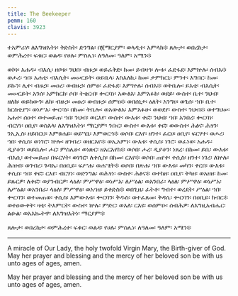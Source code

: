 ```yaml
---
title: The Beekeeper
pemm: 160
clavis: 3923
---
```

ተአምሪሃ፡ ለእግዝእትነ፡ ቅድስት፡ ድንግል፡ በ፪ማርያም፡ ወላዲተ፡ አምላክ፨ ጸሎታ፡ ወበረከታ፡ ወምሕረተ፡ ፍቁር፡ ወልዳ፡ የሀሉ፡ ምስሌነ፡ ለዓለመ፡ ዓለም፡ አሜን፨

ወኮነ፡ አሐዱ፡ ብእሲ፡ ዘቦቱ፡ ንህበ፡ ብዙኃ፡ ወይፈቅድ፡ ከመ፡ ይብዛኅ፡ ሎቱ፡ ፈድፋደ፡ እምኵሉ፡ ሰብእ፨ ወሖረ፡ ኀበ፡ አሐቲ፡ ብእሲት፡ መሠርይት፡ ወይቤላ፡ እስእለኪ፡ ከመ፡ ታምክርኒ፡ ምንተ፡ እግበር፡ ከመ፡ ይኩን፡ ሊተ፡ ብዙኃ፡ መዐረ፡ ወብዙኃ፡ ሰምዐ፡ ፈድፋደ፡ እምኵሉ፡ ሰብእ፨ ወትቤሎ፡ ይእቲ፡ ብእሲት፡ መሠርይት፡ አንሰ፡ አምክርከ፡ ሶበ፡ ትቄርብ፡ ቍርባነ፡ አውፅእ፡ እምአፉከ፡ ወደይ፡ ውስተ፡ ቤተ፡ ንህብ፡ ዘለከ፡ ወይከውን፡ ለከ፡ ብዙኃ፡ መዐረ፡ ወብዙኃ፡ ሰምዐ፨ ወበሰኒታ፡ ዕለት፡ አንግሀ፡ ወጌሰ፡ ኀበ፡ ቤተ፡ ክርስቲያን፡ ወነሥአ፡ ቍርባነ፡ በከመ፡ ትቤሎ፡ ወአውፅአ፡ እምአፉሁ፡ ወወደየ፡ ውስተ፡ ንህብ፨ ወተግህሠ፡ አሐተ፡ ሰዐተ፡ ወተመይጠ፡ ኀበ፡ ንህብ፡ ወርእየ፡ ውስተ፡ ውእቱ፡ ቀፎ፡ ንህብ፡ ኀበ፡ አንበረ፡ ቍርባነ፡ ብርሃነ፡ ዐቢየ፡ ወስእላ፡ ለእግዝእትነ፡ ማርያም፡ ንቡር፡ ውስተ፡ ውእቱ፡ ቀፎ፡ ወውስተ፡ ሕፅና፡ ሕፃን፡ ንኢኢስ፡ ዘይበርህ፡ እምፀሐይ፡ ወይሤኒ፡ እምወርኅ፨ ወሶበ፡ ርእየ፡ ዘንተ፡ ፈርሀ፡ ዐቢየ፡ ፍርሃተ፡ ወሖረ፡ ኀበ፡ ቀሲስ፡ ወነገሮ፡ ኵሎ፡ ዘገብረ፡ ወዘርእየ፨ ወኢአምነ፡ ውእቱ፡ ቀሲስ፡ ነገሮ፡ ወፈነወ፡ አሐዱ፡ ዲያቆን፡ ወይቤሎ፡ ሖር፡ ምስሌሁ፡ ወነጽር፡ ዘአርአየከ፨ ወሶበ፡ ሖረ፡ ዲያቆን፡ ነጸረ፡ በከመ፡ ይቤ፡ ውእቱ፡ ብእሲ፡ ወተመይጠ፡ በፍርሃት፡ ወነገሮ፡ ለቀሲስ፡ በከመ፡ ርእየ፨ ወሶበ፡ ጠየቀ፡ ቀሲስ፡ ዘንተ፡ ነገረ፡ ለኵሉ፡ ሕዝብ፡ ወገብረ፡ ጉባኤ፡ በዐቢይ፡ ፍሥሐ፡ ወሐሤት፨ ወሶበ፡ በጽሐ፡ ኀበ፡ ውእቱ፡ መካን፡ ቀርበ፡ ውእቱ፡ ቀሲስ፡ ኀበ፡ ቀፎ፡ ርእየ፡ ብርሃነ፡ ወድንግል፡ ወሕፃነ፡ ውስተ፡ ሕፅና፨ ወተከዘ፡ ዐቢየ፡ ትካዘ፡ ወአዘዘ፡ ከመ፡ ይጹርዎ፡ ለቀፎ፡ ወያንብርዎ፡ ላዕለ፡ ምሥዋዕ፡ ወነሥአ፡ ለሥዕል፡ ወአንበራ፡ ላዕለ፡ ምሥዋዕ፡ ወነሥአ፡ ለሥዕል፡ ወአንበራ፡ ላዕለ፡ ምሥዋዕ፡ ወአኀዘ፡ ይቀድስ፨ ወበጊዜ፡ ፈትቶ፡ ግብተ፡ ወረደት፡ ሥዕል፡ ኀበ፡ ቍርባን፡ ወተመጠወ፡ ቀሲስ፡ እምውእቱ፡ ቍርባን፡ ቅዱስ፡ ወተፈጸመ፡ ቅዳሴ፡ ቍርባን፡ በዐቢይ፡ ክብር፨ ወተዐውቀት፡ ዛቲ፡ ትእምርት፡ ውስተ፡ ኵሉ፡ ምድር፡ ወእለ፡ ርእዩ፡ ወሰምዑ፡ ሰብሕዎ፡ ለእግዚአብሔር፡ ልዑል፡ ወአእኰትዋ፡ ለእግዝእትነ፡ ማርያም፨

ጸሎታ፡ ወበረከታ፡ ወምሕረተ፡ ፍቁር፡ ወልዳ፡ የሀሉ፡ ምስሌነ፡ ለዓለመ፡ ዓለም፡ አሜን፨

----

A miracle of Our Lady, the holy twofold Virgin Mary, the Birth-giver of God. May her prayer and blessing and the mercy of her beloved son be with us unto ages of ages, amen.


May her prayer and blessing and the mercy of her beloved son be with us unto ages of ages, amen.
